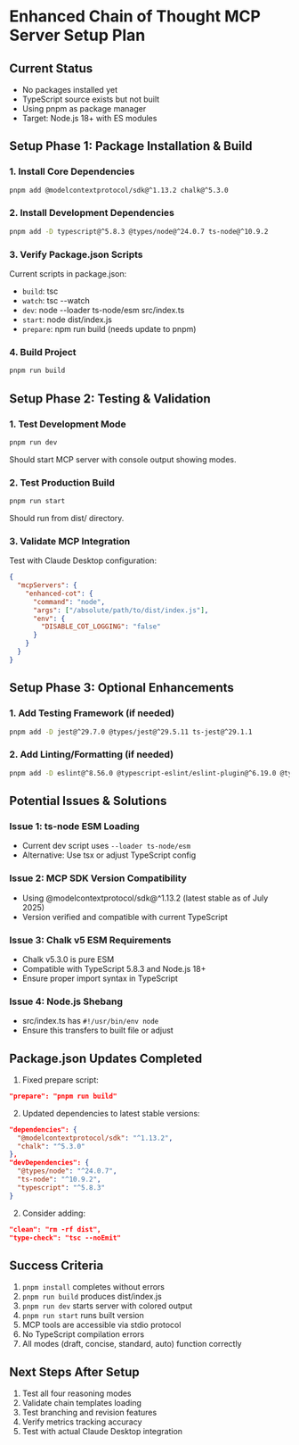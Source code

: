 # Enhanced Chain of Thought MCP Server Setup Plan

## Current Status
- No packages installed yet
- TypeScript source exists but not built
- Using pnpm as package manager
- Target: Node.js 18+ with ES modules

## Setup Phase 1: Package Installation & Build

### 1. Install Core Dependencies
```bash
pnpm add @modelcontextprotocol/sdk@^1.13.2 chalk@^5.3.0
```

### 2. Install Development Dependencies
```bash
pnpm add -D typescript@^5.8.3 @types/node@^24.0.7 ts-node@^10.9.2
```

### 3. Verify Package.json Scripts
Current scripts in package.json:
- `build`: tsc
- `watch`: tsc --watch  
- `dev`: node --loader ts-node/esm src/index.ts
- `start`: node dist/index.js
- `prepare`: npm run build (needs update to pnpm)

### 4. Build Project
```bash
pnpm run build
```

## Setup Phase 2: Testing & Validation

### 1. Test Development Mode
```bash
pnpm run dev
```
Should start MCP server with console output showing modes.

### 2. Test Production Build
```bash
pnpm run start
```
Should run from dist/ directory.

### 3. Validate MCP Integration
Test with Claude Desktop configuration:
```json
{
  "mcpServers": {
    "enhanced-cot": {
      "command": "node",
      "args": ["/absolute/path/to/dist/index.js"],
      "env": {
        "DISABLE_COT_LOGGING": "false"
      }
    }
  }
}
```

## Setup Phase 3: Optional Enhancements

### 1. Add Testing Framework (if needed)
```bash
pnpm add -D jest@^29.7.0 @types/jest@^29.5.11 ts-jest@^29.1.1
```

### 2. Add Linting/Formatting (if needed)
```bash
pnpm add -D eslint@^8.56.0 @typescript-eslint/eslint-plugin@^6.19.0 @typescript-eslint/parser@^6.19.0 prettier@^3.2.4
```

## Potential Issues & Solutions

### Issue 1: ts-node ESM Loading
- Current dev script uses `--loader ts-node/esm`
- Alternative: Use tsx or adjust TypeScript config

### Issue 2: MCP SDK Version Compatibility
- Using @modelcontextprotocol/sdk@^1.13.2 (latest stable as of July 2025)
- Version verified and compatible with current TypeScript

### Issue 3: Chalk v5 ESM Requirements
- Chalk v5.3.0 is pure ESM
- Compatible with TypeScript 5.8.3 and Node.js 18+
- Ensure proper import syntax in TypeScript

### Issue 4: Node.js Shebang
- src/index.ts has `#!/usr/bin/env node`
- Ensure this transfers to built file or adjust

## Package.json Updates Completed

1. Fixed prepare script:
```json
"prepare": "pnpm run build"
```

2. Updated dependencies to latest stable versions:
```json
"dependencies": {
  "@modelcontextprotocol/sdk": "^1.13.2",
  "chalk": "^5.3.0"
},
"devDependencies": {
  "@types/node": "^24.0.7",
  "ts-node": "^10.9.2",
  "typescript": "^5.8.3"
}
```

2. Consider adding:
```json
"clean": "rm -rf dist",
"type-check": "tsc --noEmit"
```

## Success Criteria

1. `pnpm install` completes without errors
2. `pnpm run build` produces dist/index.js
3. `pnpm run dev` starts server with colored output
4. `pnpm run start` runs built version
5. MCP tools are accessible via stdio protocol
6. No TypeScript compilation errors
7. All modes (draft, concise, standard, auto) function correctly

## Next Steps After Setup

1. Test all four reasoning modes
2. Validate chain templates loading
3. Test branching and revision features
4. Verify metrics tracking accuracy  
5. Test with actual Claude Desktop integration